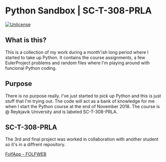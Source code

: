 # Python Sandbox | SC-T-308-PRLA

[![Unlicense](https://img.shields.io/badge/license-UNLICENSE-lightgrey.svg)](https://unlicense.org/)

## What is this?

This is a collection of my work during a month'ish long period where I started to take up Python. It contains the course assignments, a few EulerProject problems and random files where I'm playing around with funcional Python coding.

## Purpose

There is no purpose really. I've just started to pick up Python and this is just stuff that I'm trying
out. The code will act as a bank of knowledge for me when I start the Python course at the end of
November 2018. The course is @ Reykjavik University and is labeled SC-T-308-PRLA.

## SC-T-308-PRLA

The 3rd and final project was worked in collaboration with another student so it's in a diffrent repository.

[FolfApp - FOLFWEB](https://github.com/AegirAexx/PRLA-Project3)

